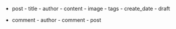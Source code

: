 

- post
        - title
        - author
        - content
        - image
        - tags
        - create_date
        - draft

- comment 
        - author
        - comment
        - post
        